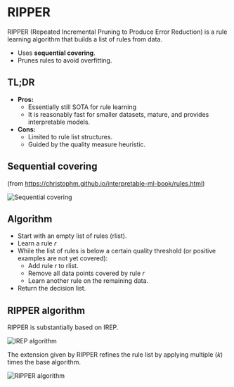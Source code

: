 # RIPPER

RIPPER (Repeated Incremental Pruning to Produce Error Reduction) is a rule learning algorithm that builds a list of rules from data.

- Uses **sequential covering**.
- Prunes rules to avoid overfitting.


## TL;DR

* **Pros:**
  * Essentially still SOTA for rule learning
  * It is reasonably fast for smaller datasets, mature, and provides interpretable models.
* **Cons:**
  * Limited to rule list structures.
  * Guided by the quality measure heuristic.
  

## Sequential covering

(from https://christophm.github.io/interpretable-ml-book/rules.html)

![Sequential covering](covering-algo-1.png)


## Algorithm

* Start with an empty list of rules (rlist).
* Learn a rule $r$
* While the list of rules is below a certain quality threshold (or positive examples are not yet covered):
  * Add rule $r$ to rlist.
  * Remove all data points covered by rule $r$
  * Learn another rule on the remaining data.
* Return the decision list.

## RIPPER algorithm

RIPPER is substantially based on IREP. 

![IREP algorithm](IREP.png)

The extension given by RIPPER refines the rule list by applying multiple ($k$) times the base algorithm. 

![RIPPER algorithm](RIPPER.png)
